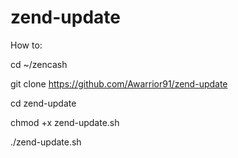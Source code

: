 # zend-update
How to:

cd ~/zencash

git clone https://github.com/Awarrior91/zend-update

cd zend-update

chmod +x zend-update.sh

./zend-update.sh
